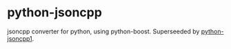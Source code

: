 python-jsoncpp
==============

jsoncpp converter for python, using python-boost.
Superseeded by [python-jsoncpp1](https://github.com/mdcb/python-jsoncpp11).


